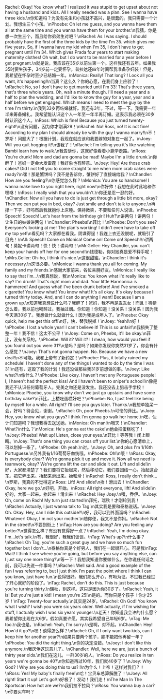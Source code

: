 Rachel: Okay! You know what? I realized it was stupid to get upset about not having a husband and kids. All I really needed was a plan. See I wanna have three kids.\n你知道吗？为没有先生和小孩就不高兴，是很蠢的。我只需要一个计划。我想生三个小孩。\nPhoebe: Oh let me guess, and you wanna have them all at the same time and you wanna have them for your brother.\n我猜，你是想一次生三个，而且给你弟弟生对吧？\nRachel: As I was saying. I should probably have the first of the three kids by the time I'm 35. which gives me five years. So, if I wanna have my kid when I'm 35, I don't have to get pregnant until I'm 34. Which gives Prada four years to start making maternity clothes! Oh wait, but I do want to be married for a year before I get pregnant.\n就是说，我应该在35岁以前生第一个。这样我还有五年。如果我35时要生孩子，34岁前一定要怀孕。普拉达还四年时间帮我准备孕妇装！但是，我希望在怀孕时至少已结婚一年。\nMonica: Really! That long? ! Look all you want, it's happening!\n当真？这么久？你的心愿，在我们身上应验了！\nRachel: No, so I don't have to get married until I'm 33! That's three years, that's three whole years. Oh, wait a minute though. I'll need a year and a half to plan the wedding, and I'd like to know the guy for a year, year and a half before we get engaged. Which means I need to meet the guy by the time I'm thirty.\n我到33岁再结婚就好。我还有3年。不过，等一下。我需要一年半来筹备婚礼。我希望能认识这个人一年至一年半再订婚。这表示我必须在30岁时认识这个人。\nRoss: Which is fine! Because you just turned twenty-eight!\n没有问题，因为你才刚满28！\nRachel: No! Ross, no! It is not fine! According to my plan I should already be with the guy I wanna marry!\n不！罗斯！问题大了！根据计划，我现在就应该和我要嫁的对象在一起了。\nJoey: Will you quit hogging it!\n该我了！\nRachel: I'm telling you it's like watching Bambi learn how to walk.\n我告诉你，这就好像看着小鹿学走路。\nRoss: You're drunk! Mom and dad are gonna be mad! Maybe I'm a little drunk.\n你醉了！爸妈一定会大发雷霆！我好象也有醉意。\nJoey: Hey! Are those crab cakes? Did I not tell you to come straight to me when more crab cakes were ready?\n嘿！那是蟹饼吗？我不是告诉你，蟹饼好了直接端给我？\nChandler: How are you feeling?\n你感觉怎么样？\nMonica: You are so handsome! I wanna make love to you right here, right now!\n你好帅！我想在此时此地和你嘿咻！\nRoss: I really wish that you wouldn't.\n你还是忍一忍的好。\nChandler: Now all you have to do is just get through a little bit more, okay? Then we can put you in bed, okay? Just smile and don't talk to anyone.\n再撑一下子，好吗然后我就抱你上床睡。保持微笑，不要和任何人说话。\nPhoebe: Speech! Speech! Let's hear from the birthday girl! Huh?\n讲两句！讲两句！让生日的姑娘讲两句！\nChandler: Pheebs!\n菲比！\nPhoebe: Don't you see? Everyone's looking at me! The plan's working! I didn't even have to take off my top yet!\n看见吗？大家都在看我。阴谋得逞！我连上衣还没脱呢，就吸引了目光！\nAll: Speech! Come on Monica! Come on! Come on! Speech!\n讲两句！莫妮卡讲两句！快！快！讲两句！\nMr.Geller: Hey Chandler, you can't keep your hands off her for one second!\n钱德勒，你对她真是爱不释手呢！\nMrs.Geller: Oh-ho, I think it's nice.\n这很甜蜜。\nChandler: I think it's necessary.\n这很必要。\nMonica: I wanna thank you all for coming. My family and my friends.\n感谢大家前来，各位亲朋好友。\nMonica: I really like to say that I'm…\n我真想说，我\nMonica: You know what I'd really like to say? I'm drunk! That's right mom and dad. Your little Harmonica is hammered! And guess what! I've been drunk before! And I've smoked a cigarette! You know what! You know what! It's all okay. It's okay because I turned thirty today. And, and I can do anything I want! Because I am a grown up.\n知道我真想说什么吗？我醉了！爸妈，我不再是乖乖女！而且！猜猜怎么着，我以前也喝醉过。我抽过烟。你知道！你知道！没关系！没关系！因为我今天满30岁了。我想做什么就做什么！因为我是成年人了。\nPhoebe: Okay quick, help me get this off!\n好，快，替我脱掉！\nJoey: Yeah!\n好！\nPhoebe: I lost a whole year! I can't believe it! This is so unfair!\n我损失了整整一年！我不信！这太不公平！\nJoey: Come on, Pheebs, it'll be okay.\n菲比，没有关系的。\nPhoebe: Will it? Will it? ! I mean, how would you feel if you found out you were 31?\n是吗？是吗？如果你发现你突然31岁了，你会有什么感觉？\nJoey: That's not gonna happen. No. Because we have a new deal!\n不可能。我和上帝有了新约定！\nPhoebe: Plus, it totally ruined my schedule! I haven't done any of the things I wanted to do by the time I was 31!\n还有，这毁了我的计划！我还没做那些我31岁前想做的事。\nJoey: Like what?\n像什么？\nPhoebe: Like okay. I haven't met any Portuguese people! I, I haven't had the perfect kiss! And I haven't been to sniper's school!\n像是我还不认识任何葡萄牙人。完美之吻还是没发生。我还没去上狙击手学校！\nMonica: Phoebe, you know why don't we just go upstairs and have some birthday cake?\n菲比，上楼吃蛋糕好吧？\nPhoebe: No, I just feel like being by myself for a while. All right? I'll see you guys later. Thanks.\n我想单独呆一会，好吗？待会见，谢谢。\nRachel: Oh, poor Pheebs.\n可怜的菲比。\nJoey: Hey, you know what you guys? I think I'm gonna go walk her home.\n嘿，伙计们知道吗？我想我得去送送她。\nMonica: Oh man!\n哦天！\nChandler: What?\n什么？\nMonica: He's gonna eat the cake!\n他会把蛋糕吃了！\nJoey: Pheebs! Wait up! Listen, close your eyes.\n菲比！等等我！闭上眼睛。\nJoey: That's one thing you can cross off your list.\n你的心愿清单上，可以划掉一条了。\nPhoebe: Oh yeah.\n对。\nJoey: Oh, and plus I'm 1/16th Portuguese.\n另外我有1/16葡萄牙血统哦。\nPhoebe: Oh!\n哦！\nRoss: Okay, is everybody clear? We're gonna pick it up and move it. Now all we need is teamwork, okay? We're gonna lift the car and slide it out. Lift and slide!\n好，大家都清楚了？我们要将它抬起来，然后移动它。我们要团结一心。抬起这台车。把它弄出来。抬起来滑出来。抬和滑！\nRachel: Ross, I really don't think…\n罗斯，我真的不觉得这\nRoss: Lift! And slide!\n抬！滑出去！\nChandler: Okay, here we go.\n好吧，开始。\nRoss: All right everyone, lift! And slide!\n好的，大家一起来。抬起来！滑出来！\nRachel: Hey Joey.\n嘿，乔伊。\nJoey: Oh, come on Rach! My turn just started!\n拜托，瑞秋！才刚轮到我！\nRachel: Actually, I just wanna talk to Tag.\n其实我是要和泰格说话。\nJoey: Oh. Okay. Hey, can I ride this outside?\n好，我可以到外面溜吗？\nRachel: Whatever! Okay, I'm not your mother.\n随你便，我又不是你妈。\nRachel: Not in the street!\n不要到街上！\nTag: How are you doing? Are you feeling any better?\n觉得怎么样？有没有觉得好一点？\nRachel: Yeah, I'm doing okay. I'm…let's talk.\n有，我很好，我我们谈谈。\nTag: What's up?\n什么事？\nRachel: Oh Tag, you're such a great guy and we have so much fun together but I don't…\n泰格你真是个好男人，我们在一起很开心。可是我\nTag: Wait! I think I see where you're going, but before you say anything else, can I just say one more thing?\n等一下！我想我知道你要做什么。在你说任何话之前，我可以先说一件事吗？\nRachel: Well said. And a good example of the fun I was referring to, but I just think I'm past the point where I think I can you know, just have fun.\n说得很好。我们那么开心，有吻为证。不过我已经过了开心就好的阶段了。\nTag: Rachel, don't do this. This is just because you're turning thirty.\n瑞秋，别这样。这只是因为你30岁了。\nRachel: Yeah, it is! But you're just a kid! I mean you're 25!\n是的。而你只是个孩子！你才25岁！\nTag: Twenty-four actually.\n其实是24岁。\nRachel: Oh God! You know what I wish? I wish you were six years older. Well actually, if I'm wishing for stuff, I actually wish I was six years younger.\n老天！你知道我会许的什么愿？我希望你比现在大6岁。假如真要许愿，其实我希望自己年轻6岁。\nTag: Me too.\n我也是。\nRachel: Yeah, I'm sorry.\n是啊，对不起。\nChandler: Hey! How'd it go?\n嘿！谈得怎么样？\nRachel: Oh, if I only want two kids, can I keep him for another year?\n如果只要两个孩子，能不能把他再留一年？\nPhoebe: You did the right thing.\n你的决定没错。\nJoey: I don't like this anymore.\n我厌倦这玩意儿了。\nChandler: Well, here we are, just a bunch of thirty year olds.\n我们在这儿，一群30岁的人。\nRoss: Do you realize in ten years we're gonna be 40?\n你知道再过10年，我们就40岁了？\nJoey: Why God? ! Why are you doing this to us? !\n为什么！上帝！这样对我们？！\nRoss: Yes! My baby's finally free!\n哈！宝贝车总算解脱了！\nJoey: All right! Start it up! Let's go!\n好极了！发动！我们走！\nThe Man In The Sportscar: How hot are we?\n我们拉不拉风？\nRoss: You wanna buy a car?\n你要买车吗？
        
